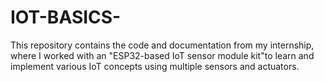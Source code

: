 # IOT-BASICS-
 This repository contains the code and documentation from my internship, where I worked with an "ESP32-based IoT sensor module kit"to learn and implement various IoT concepts using multiple sensors and actuators.
